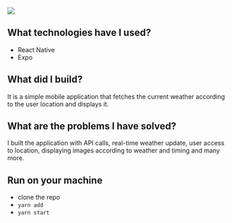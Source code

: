 <img src="https://mohaimin1935.vercel.app/_next/image?url=https%3A%2F%2Fimages.ctfassets.net%2Fvw284w33rblo%2F1LYSrd0Df80SRz5sKaFQyK%2Ff6b87a549043517eeee9284bca78c805%2Fweather-app.jpg&w=1920&q=75" />

## What technologies have I used?
- React Native
- Expo

## What did I build?
It is a simple mobile application that fetches the current weather according to the user location and displays it.

## What are the problems I have solved?
I built the application with API calls, real-time weather update, user access to location, displaying images according to weather and timing and many more.

## Run on your machine
- clone the repo
- `yarn add`
- `yarn start`
